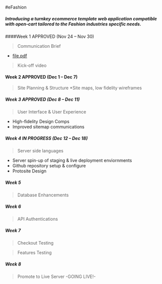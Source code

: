 #eFashion

##### Introducing a turnkey ecommerce template web application compatible with open-cart tailored to the Fashion industries specific needs. 

####Week 1 APPROVED (Nov 24 – Nov 30)
> Communication Brief
* [file.pdf](Documentation/eFashion_1.0.2.pdf)

> Kick-off video



#### Week 2  APPROVED (Dec 1 – Dec 7)
> Site Planning & Structure
*Site maps, low fidelity wireframes


##### Week 3 APPROVED (Dec 8 – Dec 11)
> User Interface & User Experience
* High-fidelity Design Comps
* Improved sitemap communications


##### Week 4 IN PROGRESS (Dec 12 – Dec 18)
>Server side languages
* Server spin-up of staging & live deployment enviornments
* Github repository setup & configure
* Protosite Design

##### Week 5
>Database Enhancements

##### Week 6
>API Authentications

##### Week 7
>Checkout Testing

>Features Testing

##### Week 8
>Promote to Live Server -GOING LIVE!-